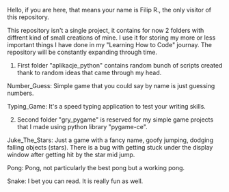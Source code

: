 Hello, if you are here, that means your name is Filip R., the only visitor of this repository. 

This repository isn't a single project, it contains for now 2 folders with diffrent kind of small creations of mine. I use it for storing my more or less important things I have done
in my "Learning How to Code" journay. The repository will be constantly expanding through time.

1. First folder "aplikacje_python" contains random bunch of scripts created thank to random ideas that came through my head.

Number_Guess:
Simple game that you could say by name is just guessing numbers. 

Typing_Game:
It's a speed typing application to test your writing skills.

2. Second folder "gry_pygame" is reserved for my simple game projects that I made using python library "pygame-ce".

Juke_The_Stars:
Just a game with a fancy name, goofy jumping, dodging falling objects (stars). There is a bug with getting stuck under the display window after getting hit by the star mid jump. 

Pong:
Pong, not particularly the best pong but a working pong. 

Snake:
I bet you can read. It is really fun as well. 